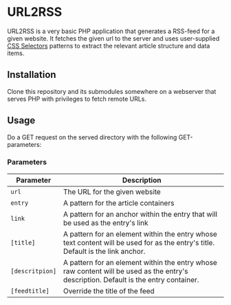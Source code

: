 # URL2RSS

URL2RSS is a very basic PHP application that generates a RSS-feed for a given
website. It fetches the given url to the server and uses user-supplied [CSS
Selectors](https://www.w3schools.com/cssref/css_selectors.asp) patterns to
extract the relevant article structure and data items.

## Installation

Clone this repository and its submodules somewhere on a webserver that serves
PHP with privileges to fetch remote URLs.

## Usage

Do a GET request on the served directory with the following GET-parameters:

### Parameters

| Parameter       | Description |
| ---------       | ----------- |
| `url`           | The URL for the given website |
| `entry`         | A pattern for the article containers |
| `link`          | A pattern for an anchor within the entry that will be used as the entry's link |
| `[title]`       | A pattern for an element within the entry whose text content will be used for as the entry's title. Default is the link anchor. |
| `[descritpion]` | A pattern for an element within the entry whose raw content will be used as the entry's description. Default is the entry container. |
| `[feedtitle]`   | Override the title of the feed |
